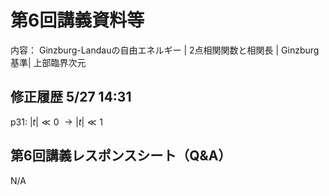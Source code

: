 #  第6回講義資料等
内容： Ginzburg-Landauの自由エネルギー | 2点相関関数と相関長 | Ginzburg基準| 上部臨界次元

## 修正履歴 5/27 14:31
p31: $|t| \ll 0$ $\to |t| \ll 1$ <br>





## 第6回講義レスポンスシート（Q&A）
N/A
